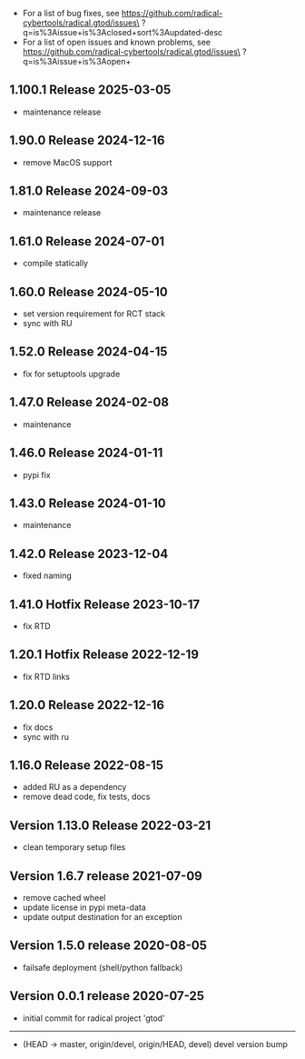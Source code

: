  
  - For a list of bug fixes, see
    https://github.com/radical-cybertools/radical.gtod/issues\
            ?q=is%3Aissue+is%3Aclosed+sort%3Aupdated-desc
  - For a list of open issues and known problems, see
    https://github.com/radical-cybertools/radical.gtod/issues\
            ?q=is%3Aissue+is%3Aopen+
    

1.100.1 Release                                                       2025-03-05
--------------------------------------------------------------------------------

  - maintenance release


1.90.0 Release                                                        2024-12-16
--------------------------------------------------------------------------------

  - remove MacOS support


1.81.0 Release                                                        2024-09-03
--------------------------------------------------------------------------------

  - maintenance release


1.61.0 Release                                                        2024-07-01
--------------------------------------------------------------------------------

  - compile statically


1.60.0 Release                                                        2024-05-10
--------------------------------------------------------------------------------

  - set version requirement for RCT stack
  - sync with RU
    

1.52.0 Release                                                        2024-04-15
--------------------------------------------------------------------------------

  - fix for setuptools upgrade
    

1.47.0 Release                                                        2024-02-08
--------------------------------------------------------------------------------

  - maintenance


1.46.0 Release                                                        2024-01-11
--------------------------------------------------------------------------------

  - pypi fix


1.43.0 Release                                                        2024-01-10
--------------------------------------------------------------------------------

  - maintenance


1.42.0 Release                                                        2023-12-04
--------------------------------------------------------------------------------

  - fixed naming


1.41.0 Hotfix Release                                                 2023-10-17
--------------------------------------------------------------------------------

  - fix RTD


1.20.1 Hotfix Release                                                 2022-12-19
--------------------------------------------------------------------------------

  - fix RTD links


1.20.0 Release                                                        2022-12-16
--------------------------------------------------------------------------------

  - fix docs
  - sync with ru


1.16.0 Release                                                        2022-08-15
--------------------------------------------------------------------------------


  - added RU as a dependency
  - remove dead code, fix tests, docs


Version 1.13.0 Release                                                2022-03-21
--------------------------------------------------------------------------------

  - clean temporary setup files

  
Version 1.6.7 release                                                 2021-07-09
--------------------------------------------------------------------------------
  
  - remove cached wheel
  - update license in pypi meta-data
  - update output destination for an exception


Version 1.5.0 release                                                 2020-08-05
--------------------------------------------------------------------------------
  
  - failsafe deployment (shell/python fallback)


Version 0.0.1 release                                                 2020-07-25
--------------------------------------------------------------------------------

  - initial commit for radical project 'gtod'

    
--------------------------------------------------------------------------------

  - (HEAD -> master, origin/devel, origin/HEAD, devel) devel version bump
